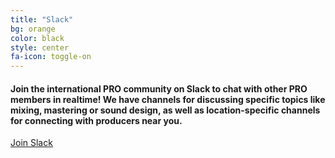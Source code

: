 ```yaml
---
title: "Slack"
bg: orange
color: black
style: center
fa-icon: toggle-on
---
```


#### Join the international PRO community on Slack to chat with other PRO members in realtime! We have channels for discussing specific topics like mixing, mastering or sound design, as well as location-specific channels for connecting with producers near you.

[Join Slack](http://join-pro.herokuapp.com/)
